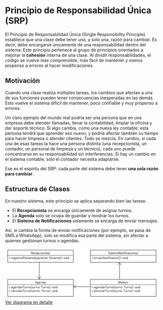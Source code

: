 # Principio de Responsabilidad Única (SRP)

El Principio de Responsabilidad Única (Single Responsibility Principle) establece que una clase debe tener una, y solo una, razón para cambiar. Es decir, debe encargarse únicamente de una responsabilidad dentro del sistema. 
Este principio pertenece al grupo de principios orientados a mejorar la **cohesión** interna de una clase. Al dividir responsabilidades, el código se vuelve más comprensible, más fácil de mantener y menos propenso a errores al hacer modificaciones.

## Motivación

Cuando una clase realiza múltiples tareas, los cambios que afectan a una de sus funciones pueden tener consecuencias inesperadas en las demás. Esto vuelve el sistema difícil de mantener, poco confiable y muy propenso a errores. 

Un claro ejemplo del mundo real podría ser una persona que en una empresa debe atender llamadas, llevar la contabilidad, limpiar la oficina y dar soporte técnico. Si algo cambia, como una nueva ley contable, esta persona tendrá que aprender eso nuevo, 
y podría afectar también su tiempo para hacer limpieza o atender clientes. Todo se mezcla. En cambio, si cada una de esas tareas la hace una persona distinta (una recepcionista, un contador, un personal de limpieza y un técnico), cada uno puede concentrarse en
su responsabilidad sin interferencias. Si hay un cambio en el sistema contable, solo el contador necesita adaptarse.

Ese es el espíritu del SRP: cada parte del sistema debe tener **una sola razón para cambiar**.

## Estructura de Clases

En nuestro sistema, este principio se aplica separando bien las tareas:

- El **Recepcionista** se encarga únicamente de asignar turnos.
- La **Agenda** solo se ocupa de guardar y mostrar los turnos.
- El **Sistema de Notificaciones** solamente se encarga de enviar mensajes.

Así, si cambia la forma de enviar notificaciones (por ejemplo, se pasa de SMS a WhatsApp), solo se modifica esa parte del sistema, sin afectar a quienes gestionan turnos o agendas.

![Diagrama SRP](./imagenes/solid/srp.png)
[Ver diagrama en detalle]()
